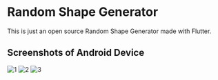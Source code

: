 # Random Shape Generator

This is just an open source Random Shape Generator made with Flutter.

## Screenshots of Android Device

![1](https://user-images.githubusercontent.com/87150874/183455844-e296916a-9adb-4b08-9274-9652a411d5c5.png)
![2](https://user-images.githubusercontent.com/87150874/183455851-3fc0ad8b-8f8c-4389-8ec5-15638f832242.png)
![3](https://user-images.githubusercontent.com/87150874/183455855-f0fe171a-e296-4cf9-aa6d-294646515b6c.png)
